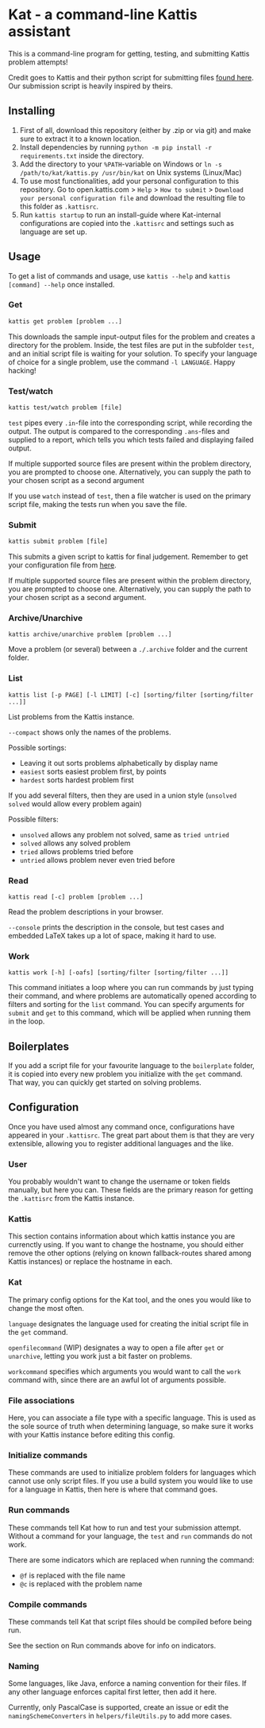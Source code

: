 # Kat - a command-line Kattis assistant

This is a command-line program for getting, testing, and submitting Kattis problem attempts!

Credit goes to Kattis and their python script for submitting files [found here](https://open.kattis.com/help/submit). Our submission script is heavily inspired by theirs.

## Installing

1. First of all, download this repository (either by .zip or via git) and make sure to extract it to a known location.
2. Install dependencies by running `python -m pip install -r requirements.txt` inside the directory.
3. Add the directory to your `%PATH`-variable on Windows or `ln -s /path/to/kat/kattis.py /usr/bin/kat` on Unix systems (Linux/Mac)
4. To use most functionalities, add your personal configuration to this repository. Go to open.kattis.com > `Help` > `How to submit` > `Download your personal configuration file` and download the resulting file to this folder as `.kattisrc`.
5. Run `kattis startup` to run an install-guide where Kat-internal configurations are copied into the `.kattisrc` and settings such as language are set up.

## Usage

To get a list of commands and usage, use `kattis --help` and `kattis [command] --help` once installed.

### Get

```txt
kattis get problem [problem ...]
```

This downloads the sample input-output files for the problem and creates a directory for the problem. Inside, the test files are put in the subfolder `test`, and an initial script file is waiting for your solution. To specify your language of choice for a single problem, use the command `-l LANGUAGE`. Happy hacking!

### Test/watch

```txt
kattis test/watch problem [file]
```

`test` pipes every `.in`-file into the corresponding script, while recording the output. The output is compared to the corresponding `.ans`-files and supplied to a report, which tells you which tests failed and displaying failed output.

If multiple supported source files are present within the problem directory, you are prompted to choose one. Alternatively, you can supply the path to your chosen script as a second argument

If you use `watch` instead of `test`, then a file watcher is used on the primary script file, making the tests run when you save the file.

### Submit

```txt
kattis submit problem [file]
```

This submits a given script to kattis for final judgement.
Remember to get your configuration file from [here](https://open.kattis.com/help/submit).

If multiple supported source files are present within the problem directory, you are prompted to choose one. Alternatively, you can supply the path to your chosen script as a second argument.

### Archive/Unarchive

```
kattis archive/unarchive problem [problem ...]
```

Move a problem (or several) between a `./.archive` folder and the current folder. 

### List

```
kattis list [-p PAGE] [-l LIMIT] [-c] [sorting/filter [sorting/filter ...]]
```

List problems from the Kattis instance.

`--compact` shows only the names of the problems.

Possible sortings:
 - Leaving it out sorts problems alphabetically by display name
 - `easiest` sorts easiest problem first, by points
 - `hardest` sorts hardest problem first

If you add several filters, then they are used in a union style (`unsolved solved` would allow every problem again)

Possible filters:
 - `unsolved` allows any problem not solved, same as `tried untried`
 - `solved` allows any solved problem
 - `tried` allows problems tried before
 - `untried` allows problem never even tried before

### Read

```
kattis read [-c] problem [problem ...]
```

Read the problem descriptions in your browser.

`--console` prints the description in the console, but test cases and embedded LaTeX takes up a lot of space, making it hard to use.

### Work

```
kattis work [-h] [-oafs] [sorting/filter [sorting/filter ...]]
```

This command initiates a loop where you can run commands by just typing their command, and where problems are automatically opened according to filters and sorting for the `list` command. You can specify arguments for `submit` and `get` to this command, which will be applied when running them in the loop.

## Boilerplates

If you add a script file for your favourite language to the `boilerplate` folder, it is copied into every new problem you initialize with the `get` command. That way, you can quickly get started on solving problems. 

## Configuration

Once you have used almost any command once, configurations have appeared in your `.kattisrc`.
The great part about them is that they are very extensible, allowing you to register additional languages and the like.

### User

You probably wouldn't want to change the username or token fields manually, but here you can. These fields are the primary reason for getting the `.kattisrc` from the Kattis instance.

### Kattis

This section contains information about which kattis instance you are currenctly using. If you want to change the hostname, you should either remove the other options (relying on known fallback-routes shared among Kattis instances) or replace the hostname in each.

### Kat

The primary config options for the Kat tool, and the ones you would like to change the most often.

`language` designates the language used for creating the initial script file in the `get` command.

`openfilecommand` (WIP) designates a way to open a file after `get` or `unarchive`, letting you work just a bit faster on problems.

`workcommand` specifies which arguments you would want to call the `work` command with, since there are an awful lot of arguments possible.

### File associations

Here, you can associate a file type with a specific language. This is used as the sole source of truth when determining language, so make sure it works with your Kattis instance before editing this config.

### Initialize commands

These commands are used to initialize problem folders for languages which cannot use only script files.
If you use a build system you would like to use for a language in Kattis, then here is where that command goes.

### Run commands

These commands tell Kat how to run and test your submission attempt.
Without a command for your language, the `test` and `run` commands do not work.

There are some indicators which are replaced when running the command:
 - `@f` is replaced with the file name
 - `@c` is replaced with the problem name

### Compile commands

These commands tell Kat that script files should be compiled before being run.

See the section on Run commands above for info on indicators.

### Naming

Some languages, like Java, enforce a naming convention for their files.
If any other language enforces capital first letter, then add it here.

Currently, only PascalCase is supported, create an issue or edit the `namingSchemeConverters` in `helpers/fileUtils.py` to add more cases.
